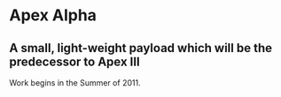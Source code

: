 # Apex Alpha
## A small, light-weight payload which will be the predecessor to Apex III

Work begins in the Summer of 2011.
